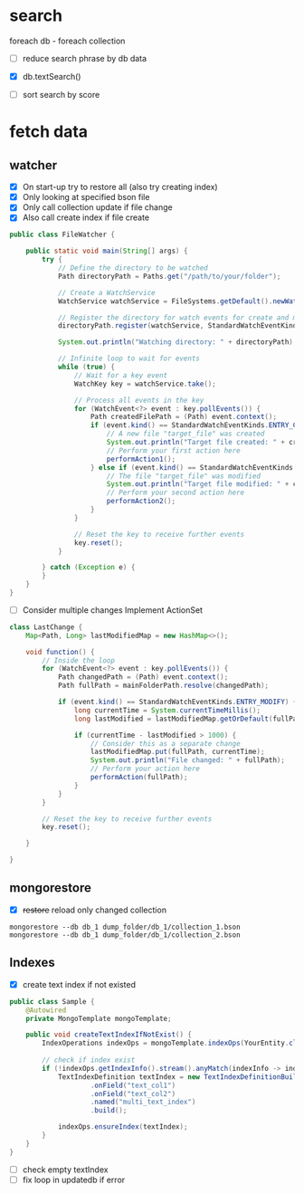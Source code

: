 # search
foreach db - foreach collection
- [ ] reduce search phrase by db data
- [x] db.textSearch()
- [ ] sort search by score 
        




# fetch data
## watcher
- [x] On start-up try to restore all (also try creating index)
- [x] Only looking at specified bson file 
- [x] Only call collection update if file change
- [x] Also call create index if file create 
```java
public class FileWatcher {

    public static void main(String[] args) {
        try {
            // Define the directory to be watched
            Path directoryPath = Paths.get("/path/to/your/folder");

            // Create a WatchService
            WatchService watchService = FileSystems.getDefault().newWatchService();

            // Register the directory for watch events for create and modify
            directoryPath.register(watchService, StandardWatchEventKinds.ENTRY_CREATE, StandardWatchEventKinds.ENTRY_MODIFY);

            System.out.println("Watching directory: " + directoryPath);

            // Infinite loop to wait for events
            while (true) {
                // Wait for a key event
                WatchKey key = watchService.take();

                // Process all events in the key
                for (WatchEvent<?> event : key.pollEvents()) {
                    Path createdFilePath = (Path) event.context();
                    if (event.kind() == StandardWatchEventKinds.ENTRY_CREATE && createdFilePath.toString().equals("target_file")) {
                        // A new file "target_file" was created
                        System.out.println("Target file created: " + createdFilePath);
                        // Perform your first action here
                        performAction1();
                    } else if (event.kind() == StandardWatchEventKinds.ENTRY_MODIFY && createdFilePath.toString().equals("target_file")) {
                        // The file "target_file" was modified
                        System.out.println("Target file modified: " + createdFilePath);
                        // Perform your second action here
                        performAction2();
                    }
                }

                // Reset the key to receive further events
                key.reset();
            }

        } catch (Exception e) {
        }
    }
}
```

- [ ] Consider multiple changes 
Implement ActionSet
```java
class LastChange {
    Map<Path, Long> lastModifiedMap = new HashMap<>();

    void function() {
        // Inside the loop
        for (WatchEvent<?> event : key.pollEvents()) {
            Path changedPath = (Path) event.context();
            Path fullPath = mainFolderPath.resolve(changedPath);

            if (event.kind() == StandardWatchEventKinds.ENTRY_MODIFY) {
                long currentTime = System.currentTimeMillis();
                long lastModified = lastModifiedMap.getOrDefault(fullPath, 0L);

                if (currentTime - lastModified > 1000) {
                    // Consider this as a separate change
                    lastModifiedMap.put(fullPath, currentTime);
                    System.out.println("File changed: " + fullPath);
                    // Perform your action here
                    performAction(fullPath);
                }
            }
        }

        // Reset the key to receive further events
        key.reset();

    }

}
```

## mongorestore
- [x] ~~restore~~ reload only changed collection 
```shell
mongorestore --db db_1 dump_folder/db_1/collection_1.bson
mongorestore --db db_1 dump_folder/db_1/collection_2.bson
```

## Indexes
- [x] create text index if not existed 
```java
public class Sample {
    @Autowired
    private MongoTemplate mongoTemplate;

    public void createTextIndexIfNotExist() {
        IndexOperations indexOps = mongoTemplate.indexOps(YourEntity.class);
        
        // check if index exist 
        if (!indexOps.getIndexInfo().stream().anyMatch(indexInfo -> indexInfo.getName().equals("multi_text_index"))) {
            TextIndexDefinition textIndex = new TextIndexDefinitionBuilder()
                    .onField("text_col1")
                    .onField("text_col2")
                    .named("multi_text_index")
                    .build();

            indexOps.ensureIndex(textIndex);
        }
    }
}
```

- [ ] check empty textIndex
- [ ] fix loop in updatedb if error